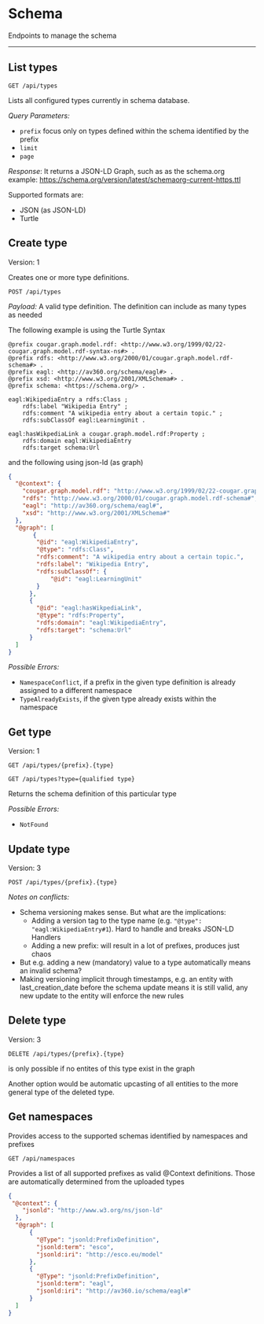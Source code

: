 # Schema
Endpoints to manage the schema

---

## List types

`GET /api/types`

Lists all configured types currently in schema database.

*Query Parameters:*

* `prefix` focus only on types defined within the schema identified by the prefix
* `limit`
* `page`


*Response*:
It returns a JSON-LD Graph, such as as the schema.org example: https://schema.org/version/latest/schemaorg-current-https.ttl

Supported formats are:

- JSON (as JSON-LD)
- Turtle

## Create type 
Version: 1

Creates one or more type definitions.

`POST /api/types`


*Payload:*
A valid type definition. The definition can include as many types as needed

The following example is using the Turtle Syntax

```turtle
@prefix cougar.graph.model.rdf: <http://www.w3.org/1999/02/22-cougar.graph.model.rdf-syntax-ns#> .
@prefix rdfs: <http://www.w3.org/2000/01/cougar.graph.model.rdf-schema#> .
@prefix eagl: <http://av360.org/schema/eagl#> .
@prefix xsd: <http://www.w3.org/2001/XMLSchema#> .
@prefix schema: <https://schema.org/> .

eagl:WikipediaEntry a rdfs:Class ;
    rdfs:label "Wikipedia Entry" ;
    rdfs:comment "A wikipedia entry about a certain topic." ;
    rdfs:subClassOf eagl:LearningUnit .

eagl:hasWikpediaLink a cougar.graph.model.rdf:Property ;
    rdfs:domain eagl:WikipediaEntry
    rdfs:target schema:Url

```

and the following using json-ld (as graph)

```json
{
  "@context": {
    "cougar.graph.model.rdf": "http://www.w3.org/1999/02/22-cougar.graph.model.rdf-syntax-ns#",
    "rdfs": "http://www.w3.org/2000/01/cougar.graph.model.rdf-schema#",
    "eagl": "http://av360.org/schema/eagl#",
    "xsd": "http://www.w3.org/2001/XMLSchema#"
  },
  "@graph": [
       {
        "@id": "eagl:WikipediaEntry",
        "@type": "rdfs:Class",
        "rdfs:comment": "A wikipedia entry about a certain topic.",
        "rdfs:label": "Wikipedia Entry",
        "rdfs:subClassOf": {
            "@id": "eagl:LearningUnit"
        }
      }, 
      {
        "@id": "eagl:hasWikpediaLink",
        "@type": "rdfs:Property",
        "rdfs:domain": "eagl:WikipediaEntry",
        "rdfs:target": "schema:Url"
      }
  ]
}
```


*Possible Errors:*
- ``NamespaceConflict``, if a prefix in the given type definition is already assigned to a different namespace
- ``TypeAlreadyExists``, if the given type already exists within the namespace

## Get type
Version: 1

`GET /api/types/{prefix}.{type}`

`GET /api/types?type={qualified type}`

Returns the schema definition of this particular type

*Possible Errors:*
* `NotFound`


## Update type
Version: 3

`POST /api/types/{prefix}.{type}`

*Notes on conflicts:*

* Schema versioning makes sense. But what are the implications: 
    * Adding a version tag to the type name (e.g. `"@type": "eagl:WikipediaEntry#1`). Hard to handle and breaks JSON-LD Handlers
    * Adding a new prefix: will result in a lot of prefixes, produces just chaos
* But e.g. adding a new (mandatory) value to a type automatically means an invalid schema?
* Making versioning implicit through timestamps, e.g. an entity with last_creation_date before the schema update means it is still valid, any new update to the entity will enforce the new rules


## Delete type
Version: 3

`DELETE /api/types/{prefix}.{type}`

is only possible if no entites of this type exist in the graph

Another option would be automatic upcasting of all entities to the more general type of the deleted type. 




## Get namespaces
Provides access to the supported schemas identified by namespaces and prefixes


`GET /api/namespaces`

Provides a list of all supported prefixes as valid @Context definitions. Those are automatically determined from the uploaded types

```json
{
 "@context": {
    "jsonld": "http://www.w3.org/ns/json-ld"
  },
  "@graph": [
      {
        "@Type": "jsonld:PrefixDefinition",
        "jsonld:term": "esco", 
        "jsonld:iri": "http://esco.eu/model"
      }, 
      {
        "@Type": "jsonld:PrefixDefinition",
        "jsonld:term": "eagl", 
        "jsonld:iri": "http://av360.io/schema/eagl#"
      }
  ]
}
```
